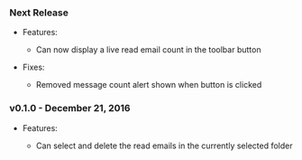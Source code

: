 ### Next Release

+ Features:

  - Can now display a live read email count in the toolbar button

+ Fixes:

  - Removed message count alert shown when button is clicked

### v0.1.0 - December 21, 2016

+ Features:

  - Can select and delete the read emails in the currently selected folder
